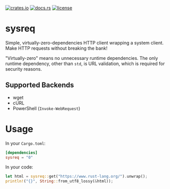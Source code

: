 [![crates.io](https://img.shields.io/crates/v/sysreq.svg)](https://crates.io/crates/sysreq)
[![docs.rs](https://docs.rs/sysreq/badge.svg)](https://docs.rs/sysreq/)
[![license](https://img.shields.io/crates/l/sysreq)](https://github.com/WilliamVenner/sysreq/blob/master/LICENSE)

# sysreq

Simple, virtually-zero-dependencies HTTP client wrapping a system client. Make HTTP requests without breaking the bank!

"Virtually-zero" means no unnecessary runtime dependencies. The only runtime dependency, other than `std`, is URL validation, which is required for security reasons.

## Supported Backends

* wget
* cURL
* PowerShell (`Invoke-WebRequest`)

# Usage

In your `Cargo.toml`:

```toml
[dependencies]
sysreq = "0"
```

In your code:

```rust
let html = sysreq::get("https://www.rust-lang.org/").unwrap();
println!("{}", String::from_utf8_lossy(&html));
```